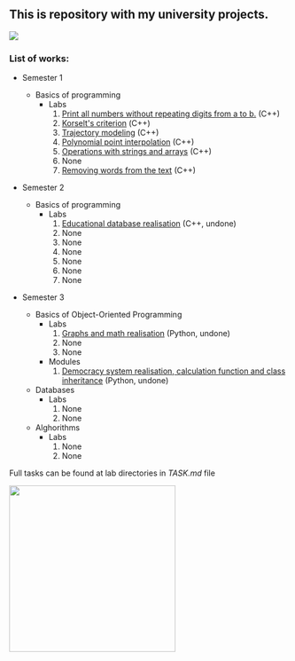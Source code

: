 ## This is repository with my university projects.

<img src="https://i.giphy.com/media/YQitE4YNQNahy/giphy.webp"/>

### List of works:

* Semester 1
    * Basics of programming
        * Labs
            1. [Print all numbers without repeating digits from a to b.](https://github.com/N01SEB0Mb/University-Labs/tree/master/semester1/lab0) (C++)
            2. [Korselt's criterion](https://github.com/N01SEB0Mb/University-Labs/tree/master/semester1/lab1) (С++)
            3. [Trajectory modeling](https://github.com/N01SEB0Mb/University-Labs/tree/master/semester1/lab2) (C++)
            4. [Polynomial point interpolation](https://github.com/N01SEB0Mb/University-Labs/tree/master/semester1/lab3) (C++)
            5. [Operations with strings and arrays](https://github.com/N01SEB0Mb/University-Labs/tree/master/semester1/lab4) (C++)
            6. None
            7. [Removing words from the text](https://github.com/N01SEB0Mb/University-Labs/tree/master/semester1/lab6) (C++)

* Semester 2
    * Basics of programming
        * Labs
            1. [Educational database realisation](https://github.com/N01SEB0Mb/University-Labs/tree/master/semester2/lab1) (C++, undone)
            2. None
            3. None
            4. None
            5. None
            6. None
            7. None

* Semester 3
    * Basics of Object-Oriented Programming
        * Labs
            1. [Graphs and math realisation](https://github.com/N01SEB0Mb/University-Labs/tree/master/semester3-oop/lab1) (Python, undone)
            2. None
            3. None
        * Modules
            1. [Democracy system realisation, calculation function and class inheritance](https://github.com/N01SEB0Mb/University-Labs/tree/master/semester3-oop/module1) (Python, undone)
    * Databases
        * Labs
            1. None
            2. None
    * Alghorithms
        * Labs
            1. None
            2. None

Full tasks can be found at lab directories in _TASK.md_ file

<img src="https://media.tenor.com/images/56c5802f90ca62dc0d97011313360354/tenor.gif" width="300px"/>
